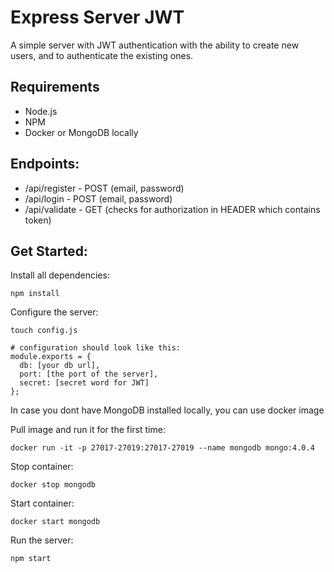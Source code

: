 # Express Server JWT

A simple server with JWT authentication with the ability to create new users, and to authenticate the existing ones.

## Requirements
- Node.js
- NPM
- Docker or MongoDB locally

## Endpoints:

* /api/register - POST (email, password)
* /api/login - POST (email, password)
* /api/validate - GET (checks for authorization in HEADER which contains token)

## Get Started:

Install all dependencies:
```
npm install
```

Configure the server:
```
touch config.js

# configuration should look like this:
module.exports = {
  db: [your db url],
  port: [the port of the server],
  secret: [secret word for JWT]
};
```

In case you dont have MongoDB installed locally, you can use docker image

Pull image and run it for the first time:
```
docker run -it -p 27017-27019:27017-27019 --name mongodb mongo:4.0.4
```

Stop container:
```
docker stop mongodb
```

Start container:
```
docker start mongodb
```


Run the server:
```
npm start
```